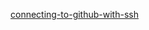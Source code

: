 [connecting-to-github-with-ssh](https://docs.github.com/cn/github/authenticating-to-github/connecting-to-github-with-ssh)


